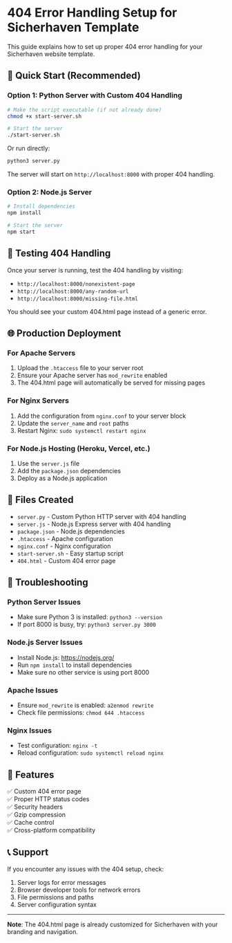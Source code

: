 # 404 Error Handling Setup for Sicherhaven Template

This guide explains how to set up proper 404 error handling for your Sicherhaven website template.

## 🚀 Quick Start (Recommended)

### Option 1: Python Server with Custom 404 Handling
```bash
# Make the script executable (if not already done)
chmod +x start-server.sh

# Start the server
./start-server.sh
```

Or run directly:
```bash
python3 server.py
```

The server will start on `http://localhost:8000` with proper 404 handling.

### Option 2: Node.js Server
```bash
# Install dependencies
npm install

# Start the server
npm start
```

## 🧪 Testing 404 Handling

Once your server is running, test the 404 handling by visiting:
- `http://localhost:8000/nonexistent-page`
- `http://localhost:8000/any-random-url`
- `http://localhost:8000/missing-file.html`

You should see your custom 404.html page instead of a generic error.

## 🌐 Production Deployment

### For Apache Servers
1. Upload the `.htaccess` file to your server root
2. Ensure your Apache server has `mod_rewrite` enabled
3. The 404.html page will automatically be served for missing pages

### For Nginx Servers
1. Add the configuration from `nginx.conf` to your server block
2. Update the `server_name` and `root` paths
3. Restart Nginx: `sudo systemctl restart nginx`

### For Node.js Hosting (Heroku, Vercel, etc.)
1. Use the `server.js` file
2. Add the `package.json` dependencies
3. Deploy as a Node.js application

## 📁 Files Created

- `server.py` - Custom Python HTTP server with 404 handling
- `server.js` - Node.js Express server with 404 handling
- `package.json` - Node.js dependencies
- `.htaccess` - Apache configuration
- `nginx.conf` - Nginx configuration
- `start-server.sh` - Easy startup script
- `404.html` - Custom 404 error page

## 🔧 Troubleshooting

### Python Server Issues
- Make sure Python 3 is installed: `python3 --version`
- If port 8000 is busy, try: `python3 server.py 3000`

### Node.js Server Issues
- Install Node.js: https://nodejs.org/
- Run `npm install` to install dependencies
- Make sure no other service is using port 8000

### Apache Issues
- Ensure `mod_rewrite` is enabled: `a2enmod rewrite`
- Check file permissions: `chmod 644 .htaccess`

### Nginx Issues
- Test configuration: `nginx -t`
- Reload configuration: `sudo systemctl reload nginx`

## 🎯 Features

✅ Custom 404 error page  
✅ Proper HTTP status codes  
✅ Security headers  
✅ Gzip compression  
✅ Cache control  
✅ Cross-platform compatibility  

## 📞 Support

If you encounter any issues with the 404 setup, check:
1. Server logs for error messages
2. Browser developer tools for network errors
3. File permissions and paths
4. Server configuration syntax

---

**Note**: The 404.html page is already customized for Sicherhaven with your branding and navigation.
